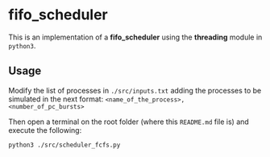 # fifo_scheduler
This is an implementation of a **fifo_scheduler** using the **threading** module in `python3`.

## Usage
Modify the list of processes in `./src/inputs.txt` adding the processes to be simulated in the next format: `<name_of_the_process>, <number_of_pc_bursts>`

Then open a terminal on the root folder (where this `README.md` file is) and execute the following:

```bash
python3 ./src/scheduler_fcfs.py
```
